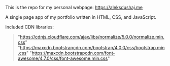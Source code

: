 This is the repo for my personal webpage: https://aleksdushaj.me

A single page app of my portfolio written in HTML, CSS, and JavaScript.

Included CDN libraries: 
>"https://cdnjs.cloudflare.com/ajax/libs/normalize/5.0.0/normalize.min.css"
>"https://maxcdn.bootstrapcdn.com/bootstrap/4.0.0/css/bootstrap.min.css"
>"https://maxcdn.bootstrapcdn.com/font-awesome/4.7.0/css/font-awesome.min.css"

